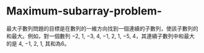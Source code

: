 # Maximum-subarray-problem-
最大子數列問題的目標是在數列的一維方向找到一個連續的子數列，使該子數列的和最大。例如，對一個數列 −2, 1, −3, 4, −1, 2, 1, −5, 4，其連續子數列中和最大的是 4, −1, 2, 1, 其和為6。
